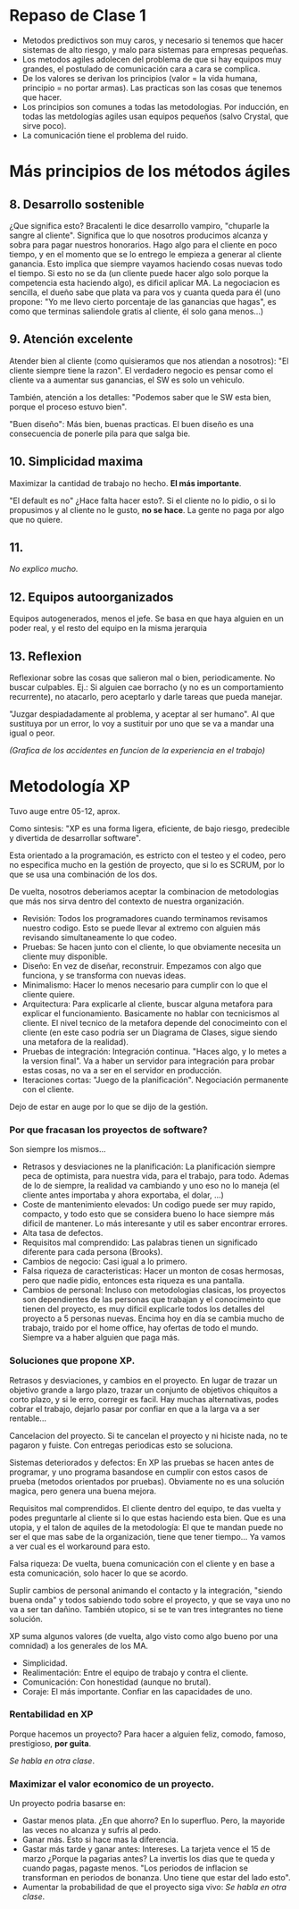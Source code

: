 # Repaso de Clase 1
+ Metodos predictivos son muy caros, y necesario si tenemos que hacer sistemas de alto riesgo, y malo para sistemas para empresas pequeñas.
+ Los metodos agiles adolecen del problema de que si hay equipos muy grandes, el postulado de comunicación cara a cara se complica.
+ De los valores se derivan los principios (valor = la vida humana, principio = no portar armas). Las practicas son las cosas que tenemos que hacer.
+ Los principios son comunes a todas las metodologias. Por inducción, en todas las metdologías agiles usan equipos pequeños (salvo Crystal, que sirve poco).
+ La comunicación tiene el problema del ruido.

# Más principios de los métodos ágiles

## 8. Desarrollo sostenible
¿Que significa esto? Bracalenti le dice desarrollo vampiro, "chuparle la sangre al cliente". Significa que lo que nosotros producimos alcanza y sobra para pagar nuestros honorarios. Hago algo para el cliente en poco tiempo, y en el momento que se lo entrego le empieza a generar al cliente ganancia. Esto implica que siempre vayamos haciendo cosas nuevas todo el tiempo. Si esto no se da (un cliente puede hacer algo solo porque la competencia esta haciendo algo), es dificil aplicar MA. La negociacion es sencilla, el dueño sabe que plata va para vos y cuanta queda para él (uno propone: "Yo me llevo cierto porcentaje de las ganancias que hagas", es como que terminas saliendole gratis al cliente, él solo gana menos...)

## 9. Atención excelente
Atender bien al cliente (como quisieramos que nos atiendan a nosotros): "El cliente siempre tiene la razon". El verdadero negocio es pensar como el cliente va a aumentar sus ganancias, el SW es solo un vehiculo.

También, atención a los detalles: "Podemos saber que le SW esta bien, porque el proceso estuvo bien".

"Buen diseño": Más bien, buenas practicas. El buen diseño es una consecuencia de ponerle pila para que salga bie.

## 10. Simplicidad maxima
Maximizar la cantidad de trabajo no hecho. **El más importante**.

"El default es no" ¿Hace falta hacer esto?. Si el cliente no lo pidio, o si lo propusimos y al cliente no le gusto, **no se hace**. La gente no paga por algo que no quiere.

## 11.

*No explico mucho.*

## 12. Equipos autoorganizados
Equipos autogenerados, menos el jefe. Se basa en que haya alguien en un poder real, y el resto del equipo en la misma jerarquia

## 13. Reflexion
Reflexionar sobre las cosas que salieron mal o bien, periodicamente. No buscar culpables. Ej.: Si alguien cae borracho (y no es un comportamiento recurrente), no atacarlo, pero aceptarlo y darle tareas que pueda manejar.

"Juzgar despiadadamente al problema, y aceptar al ser humano". Al que sustituya por un error, lo voy a sustituir por uno que se va a mandar una igual o peor.

*(Grafica de los accidentes en funcion de la experiencia en el trabajo)*

# Metodología XP
Tuvo auge entre 05-12, aprox.

Como sintesis: "XP es una forma ligera, eficiente, de bajo riesgo, predecible y divertida de desarrollar software".

Esta orientado a la programación, es estricto con el testeo y el codeo, pero no especifica mucho en la gestión de proyecto, que si lo es SCRUM, por lo que se usa una combinación de los dos.

De vuelta, nosotros deberiamos aceptar la combinacion de metodologias que más nos sirva dentro del contexto de nuestra organización.

+ Revisión: Todos los programadores cuando terminamos revisamos nuestro codigo. Esto se puede llevar al extremo con alguien más revisando simultaneamente lo que codeo.
+ Pruebas: Se hacen junto con el cliente, lo que obviamente necesita un cliente muy disponible.
+ Diseño: En vez de diseñar, reconstruir. Empezamos con algo que funciona, y se transforma con nuevas ideas.
+ Minimalismo: Hacer lo menos necesario para cumplir con lo que el cliente quiere.
+ Arquitectura: Para explicarle al cliente, buscar alguna metafora para explicar el funcionamiento. Basicamente no hablar con tecnicismos al cliente. El nivel tecnico de la metafora depende del conocimeinto con el cliente (en este caso podría ser un Diagrama de Clases, sigue siendo una metafora de la realidad).
+ Pruebas de integración: Integración continua. "Haces algo, y lo metes a la version final". Va a haber un servidor para integración para probar estas cosas, no va a ser en el servidor en producción.
+ Iteraciones cortas: "Juego de la planificación". Negociación permanente con el cliente.

Dejo de estar en auge por lo que se dijo de la gestión.

### Por que fracasan los proyectos de software?

Son siempre los mismos...

+ Retrasos y desviaciones ne la planificación: La planificación siempre peca de optimista, para nuestra vida, para el trabajo, para todo. Ademas de lo de siempre, la realidad va cambiando y uno eso no lo maneja (el cliente antes importaba y ahora exportaba, el dolar, ...)
+ Coste de mantenimiento elevados: Un codigo puede ser muy rapido, compacto, y todo esto que se considera bueno lo hace siempre más dificil de mantener. Lo más interesante y util es saber encontrar errores.
+ Alta tasa de defectos.
+ Requisitos mal comprendido: Las palabras tienen un significado diferente para cada persona (Brooks).
+ Cambios de negocio: Casi igual a lo primero.
+ Falsa riqueza de caracteristicas: Hacer un monton de cosas hermosas, pero que nadie pidio, entonces esta riqueza es una pantalla.
+ Cambios de personal: Incluso con metodologias clasicas, los proyectos son dependientes de las personas que trabajan y el conocimeinto que tienen del proyecto, es muy dificil explicarle todos los detalles del proyecto a 5 personas nuevas. Encima hoy en día se cambia mucho de trabajo, traido por el home office, hay ofertas de todo el mundo. Siempre va a haber alguien que paga más.

### Soluciones que propone XP.

Retrasos y desviaciones, y cambios en el proyecto. En lugar de trazar un objetivo grande a largo plazo, trazar un conjunto de objetivos chiquitos a corto plazo, y si le erro, corregir es facil. Hay muchas alternativas, podes cobrar el trabajo, dejarlo pasar por confiar en que a la larga va a ser rentable...

Cancelacion del proyecto. Si te cancelan el proyecto y ni hiciste nada, no te pagaron y fuiste. Con entregas periodicas esto se soluciona.

Sistemas deteriorados y defectos: En XP las pruebas se hacen antes de programar, y uno programa basandose en cumplir con estos casos de prueba (metodos orientados por pruebas). Obviamente no es una solución magica, pero genera una buena mejora.

Requisitos mal comprendidos. El cliente dentro del equipo, te das vuelta y podes preguntarle al cliente si lo que estas haciendo esta bien. Que es una utopia, y el talon de aquiles de la metodología: El que te mandan puede no ser el que mas sabe de la organización, tiene que tener tiempo... Ya vamos a ver cual es el workaround para esto.

Falsa riqueza: De vuelta, buena comunicación con el cliente y en base a esta comunicación, solo hacer lo que se acordo.

Suplir cambios de personal animando el contacto y la integración, "siendo buena onda" y todos sabiendo todo sobre el proyecto, y que se vaya uno no va a ser tan dañino. También utopico, si se te van tres integrantes no tiene solución.

XP suma algunos valores (de vuelta, algo visto como algo bueno por una comnidad) a los generales de los MA.

+ Simplicidad.
+ Realimentación: Entre el equipo de trabajo y contra el cliente.
+ Comunicación: Con honestidad (aunque no brutal).
+ Coraje: El más importante. Confiar en las capacidades de uno.

### Rentabilidad en XP
Porque hacemos un proyecto? Para hacer a alguien feliz, comodo, famoso, prestigioso, **por guita**. 

*Se habla en otra clase*.

### Maximizar el valor economico de un proyecto.
Un proyecto podria basarse en:

+ Gastar menos plata. ¿En que ahorro? En lo superfluo. Pero, la mayoride las veces no alcanza y sufris al pedo.
+ Ganar más. Esto si hace mas la diferencia.
+ Gastar más tarde y ganar antes: Intereses. La tarjeta vence el 15 de marzo ¿Porque la pagarias antes? La invertis los dias que te queda y cuando pagas, pagaste menos. "Los periodos de inflacion se transforman en periodos de bonanza. Uno tiene que estar del lado esto".
+ Aumentar la probabilidad de que el proyecto siga vivo: *Se habla en otra clase*.